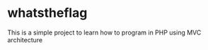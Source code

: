 # whatstheflag
This is a simple project to learn how to program in PHP using MVC architecture       
